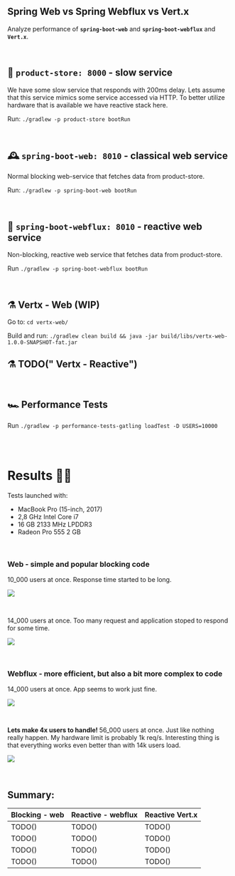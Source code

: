 ## Spring Web vs Spring Webflux vs Vert.x
Analyze performance of <b>`spring-boot-web`</b> and <b>`spring-boot-webflux`</b> and <b>`Vert.x`</b>. 

<br>

## 🏬 `product-store: 8000` - slow service

We have some slow service that responds with 200ms delay. Lets assume that this service mimics some service accessed via HTTP. To better utilize hardware that is available we have reactive stack here.

Run: `./gradlew -p product-store bootRun`

<br>

## 🕰 `spring-boot-web: 8010` - classical web service 

Normal blocking web-service that fetches data from product-store.

Run: `./gradlew -p spring-boot-web bootRun`

<br>

## 🧬 `spring-boot-webflux: 8010` - reactive web service 

Non-blocking, reactive web service that fetches data from product-store.

Run `./gradlew -p spring-boot-webflux bootRun`

<br>

## ⚗ Vertx - Web (WIP)

Go to: `cd vertx-web/`

Build and run: `./gradlew clean build && java -jar build/libs/vertx-web-1.0.0-SNAPSHOT-fat.jar`

## ⚗ TODO(" Vertx - Reactive")

<br>

## 🏎 Performance Tests

Run `./gradlew -p performance-tests-gatling loadTest -D USERS=10000`

<br>
<br>

# Results 👩‍🔬

Tests launched with: 
* MacBook Pro (15-inch, 2017)
* 2,8 GHz Intel Core i7
* 16 GB 2133 MHz LPDDR3
* Radeon Pro 555 2 GB

<br>


### Web - simple and popular blocking code

10_000 users at once. Response time started to be long.

![](https://github.com/braintelligencePL/playgrounds/blob/master/images/web_10000.png)

<br> 

14_000 users at once. Too many request and application stoped to respond for some time.

![](https://github.com/braintelligencePL/playgrounds/blob/master/images/web_14000.png)

<br> 

### Webflux - more efficient, but also a bit more complex to code

14_000 users at once. App seems to work just fine.

![](https://github.com/braintelligencePL/playgrounds/blob/master/images/webflux_14000.png)

<br> 

<b> Lets make 4x users to handle! </b> 56_000 users at once. Just like nothing really happen. My hardware limit is probably 1k req/s. Interesting thing is that everything works even better than with 14k users load.

![](https://github.com/braintelligencePL/playgrounds/blob/master/images/webflux_56000.png)

<br> 

## Summary: 

| Blocking - web        | Reactive - webflux | Reactive Vert.x
| --------------------------|--------------------------|--------------------------|
| TODO() | TODO() | TODO() |
| TODO() | TODO() | TODO() |
| TODO() | TODO() | TODO() |
| TODO() | TODO() | TODO() |




